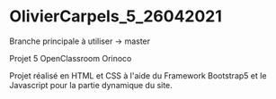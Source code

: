 # OlivierCarpels_5_26042021

Branche principale à utiliser -> master

Projet 5 OpenClassroom Orinoco

Projet réalisé en HTML et CSS à l'aide du Framework Bootstrap5 et le Javascript pour la partie dynamique du site.